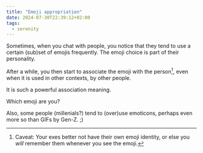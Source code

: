 ```yaml
---
title: "Emoji appropriation"
date: 2024-07-30T22:39:12+02:00
tags:
  - serenity
---
```


Sometimes, when you chat with people, you notice that they tend to use a certain
(sub)set of emojis frequently. The emoji choice is part of their personality.

After a while, you then start to associate the emoji with the person[^1], even
when it is used in other contexts, by other people.

It is such a powerful association meaning.

Which emoji are you?

Also, some people (millenials?) tend to (over)use emoticons, perhaps even more
so than GIFs by Gen-Z. ;)


[^1]: Caveat: Your exes better not have their own emoji identity, or else you
    _will_ remember them whenever you see the emoji.

